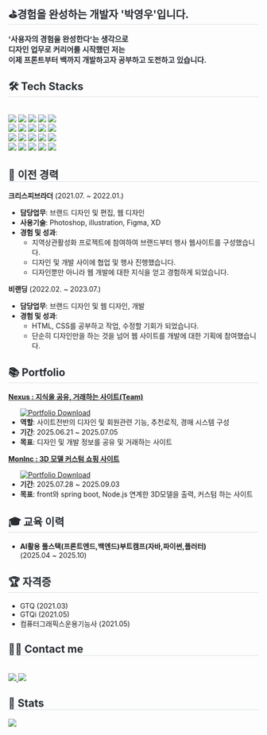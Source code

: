 <div> 
    <h2 style="border-bottom: 1px solid #d8dee4; color: #282d33;"> ⛳경험을 완성하는 개발자 '박영우'입니다.</h2>  
    <div style="font-weight: 700; font-size: 15px; color: #282d33;"> 
        '사용자의 경험을 완성한다'는 생각으로<br> 
        디자인 업무로 커리어를 시작했던 저는<br> 
        이제 프론트부터 백까지 개발하고자 공부하고 도전하고 있습니다. 
    </div> 
</div>

<div>
    <h2 style="border-bottom: 1px solid #d8dee4; color: #282d33;"> 🛠️ Tech Stacks </h2> <br> 
    <div>
        <img src="https://img.shields.io/badge/AWS-%23FF9900.svg?style=flat-square&logo=amazon-aws&logoColor=white">
        <img src="https://img.shields.io/badge/Docker-2496ED?style=flat-square&logo=Docker&logoColor=white">
        <img src="https://img.shields.io/badge/Figma-F24E1E?style=flat-square&logo=Figma&logoColor=white">
        <img src="https://img.shields.io/badge/Git-F05032?style=flat-square&logo=Git&logoColor=white">
        <img src="https://img.shields.io/badge/Github-181717?style=flat-square&logo=Github&logoColor=white">
        <br/>
        <img src="https://img.shields.io/badge/HTML5-E34F26?style=flat-square&logo=HTML5&logoColor=white">
        <img src="https://img.shields.io/badge/Javascript-F7DF1E?style=flat-square&logo=Javascript&logoColor=white">
        <img src="https://img.shields.io/badge/css3-%231572B6.svg?style=flat-square&logo=css3&logoColor=white">
        <img src="https://img.shields.io/badge/java-%23ED8B00.svg?style=flat-square&logo=openjdk&logoColor=white">
        <img src="https://img.shields.io/badge/jQuery-0769AD?style=flat-square&logo=jQuery&logoColor=white">
        <br/>
        <img src="https://img.shields.io/badge/MySQL-4479A1?style=flat-square&logo=MySQL&logoColor=white">
        <img src="https://img.shields.io/badge/Notion-000000?style=flat-square&logo=Notion&logoColor=white">
        <img src="https://img.shields.io/badge/Node.js-339933?style=flat-square&logo=Node.js&logoColor=white">
        <img src="https://img.shields.io/badge/Next.js-000000?style=flat-square&logo=Next.js&logoColor=white">
        <img src="https://img.shields.io/badge/Python-3776AB?style=flat-square&logo=Python&logoColor=white">
        <br/>
        <img src="https://img.shields.io/badge/Flutter-02569B?style=flat-square&logo=Flutter&logoColor=white">
        <img src="https://img.shields.io/badge/React-61DAFB?style=flat-square&logo=React&logoColor=white">
        <img src="https://img.shields.io/badge/springboot-%236DB33F.svg?style=flat-square&logo=spring&logoColor=white">
        <img src="https://img.shields.io/badge/threejs-black?style=flat-square&logo=three.js&logoColor=white">
        <img src="https://img.shields.io/badge/Thymeleaf-%23005C0F.svg?style=flat-square&logo=Thymeleaf&logoColor=white">
    </div>
</div>

<div>
    <h2 style="border-bottom: 1px solid #d8dee4; color: #282d33;"> 🚀 이전 경력 </h2>
    <div>
        <p>
            <strong>크리스피브라더</strong> (2021.07. ~ 2022.01.)
            <ul>
                <li><strong>담당업무</strong>: 브랜드 디자인 및 편집, 웹 디자인</li>
                <li><strong>사용기술</strong>: Photoshop, illustration, Figma, XD</li>
                <li><strong>경험 및 성과</strong>:
                    <ul>
                        <li>지역상관활성화 프로젝트에 참여하여 브랜드부터 행사 웹사이트를 구성했습니다.</li>
                        <li>디자인 및 개발 사이에 협업 및 행사 진행했습니다.</li>
                        <li>디자인뿐만 아니라 웹 개발에 대한 지식을 얻고 경험하게 되었습니다.</li>
                    </ul>
                </li>
            </ul>
        </p>
        <p>
            <strong>비랜딩</strong> (2022.02. ~ 2023.07.)
            <ul>
                <li><strong>담당업무</strong>: 브랜드 디자인 및 웹 디자인, 개발</li>
                <li><strong>경험 및 성과</strong>:
                    <ul>
                        <li>HTML, CSS를 공부하고 작업, 수정할 기회가 되었습니다.</li>
                        <li>단순히 디자인만을 하는 것을 넘어 웹 사이트를 개발에 대한 기획에 참여했습니다.</li>
                    </ul>
                </li>
            </ul>
        </p>
    </div>
</div>

<div>
    <h2 style="border-bottom: 1px solid #d8dee4; color: #282d33;"> 📚 Portfolio </h2>
    <div>
        <p>
            <a href="https://github.com/jhpark-coder/SpringBootProject_Group4.git"><strong>Nexus : 지식을 공유, 거래하는 사이트(Team)</strong></a>
            <ul>
                <a href="https://github.com/Ggasatan/Ggasatan/raw/main/Nexus_팀프로젝트.pptx">
                    <img src="https://img.shields.io/badge/포트폴리오 다운로드%20-4285F4?style=flat-square&logo=googledrive&logoColor=white" alt="Portfolio Download"/>
                </a>
                <li><strong>역할</strong>: 사이트전반의 디자인 및 회원관련 기능, 추천로직, 경매 시스템 구성</li>
                <li><strong>기간</strong>: 2025.06.21 ~ 2025.07.05</li>
                <li><strong>목표</strong>: 디자인 및 개발 정보를 공유 및 거래하는 사이트</li>
            </ul>
        </p>
        <p>
            <a href="https://github.com/Ggasatan/MonInc.git"><strong>MonInc : 3D 모델 커스텀 쇼핑 사이트</strong></a>
            <ul>
                <a href="https://github.com/Ggasatan/Ggasatan/raw/main/MonsterIncPPT.pptx">
                    <img src="https://img.shields.io/badge/포트폴리오 다운로드%20-4285F4?style=flat-square&logo=googledrive&logoColor=white" alt="Portfolio Download"/>
                </a>
                <li><strong>기간</strong>: 2025.07.28 ~ 2025.09.03 </li>
                <li><strong>목표</strong>: front와 spring boot, Node.js 연계한 3D모델을 출력, 커스텀 하는 사이트</li>
            </ul>
        </p>
    </div>
</div>

<div>
    <h2 style="border-bottom: 1px solid #d8dee4; color: #282d33;"> 🎓 교육 이력 </h2>
    <div>
        <ul>
            <li><strong>AI활용 풀스택(프론트엔드,백엔드)부트캠프(자바,파이썬,플러터)</strong> <br>(2025.04 ~ 2025.10)</li>
        </ul>
    </div>
</div>

<div>
    <h2 style="border-bottom: 1px solid #d8dee4; color: #282d33;"> 🏆 자격증 </h2>
    <div>
        <ul>
            <li>GTQ (2021.03)</li>
            <li>GTQi (2021.05)</li>
            <li>컴퓨터그래픽스운용기능사 (2021.05)</li>
        </ul>
    </div>
</div>

<div>
    <h2 style="border-bottom: 1px solid #d8dee4; color: #282d33;"> 🧑‍💻 Contact me </h2> <br> 
    <div>
        <a href="https://www.notion.so/2709d118b3d580a19b65e7be337fcb4b">
            <img src="https://img.shields.io/badge/Notion-000000?style=flat-square&logo=Notion&logoColor=white">
        </a>
        <a href="mailto:guguwwo@gmail.com">
            <img src="https://img.shields.io/badge/Gmail-EA4335?style=flat-square&logo=Gmail&logoColor=white">
        </a>
    </div>
</div>

<div> 
    <h2 style="border-bottom: 1px solid #d8dee4; color: #282d33;"> 🏅 Stats </h2>
    <div> 
        <img src="https://github-readme-stats.vercel.app/api/top-langs/?username=Ggasatan&layout=compact&bg_color=60,dae9ec,159fc1&title_color=ffffff&text_color=ffffff"/>
    </div> 
</div>
